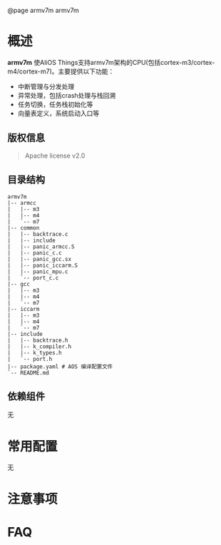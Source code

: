 @page armv7m armv7m

# 概述
**armv7m** 使AliOS Things支持armv7m架构的CPU(包括cortex-m3/cortex-m4/cortex-m7)。主要提供以下功能：
- 中断管理与分发处理
- 异常处理，包括crash处理与栈回溯
- 任务切换，任务栈初始化等
- 向量表定义，系统启动入口等

## 版权信息
> Apache license v2.0

## 目录结构
```tree
armv7m
|-- armcc
|   |-- m3
|   |-- m4
|   `-- m7
|-- common
|   |-- backtrace.c
|   |-- include
|   |-- panic_armcc.S
|   |-- panic_c.c
|   |-- panic_gcc.sx
|   |-- panic_iccarm.S
|   |-- panic_mpu.c
|   `-- port_c.c
|-- gcc
|   |-- m3
|   |-- m4
|   `-- m7
|-- iccarm
|   |-- m3
|   |-- m4
|   `-- m7
|-- include
|   |-- backtrace.h
|   |-- k_compiler.h
|   |-- k_types.h
|   `-- port.h
|-- package.yaml # AOS 编译配置文件
`-- README.md
```

## 依赖组件
无

# 常用配置
无

# 注意事项

# FAQ
